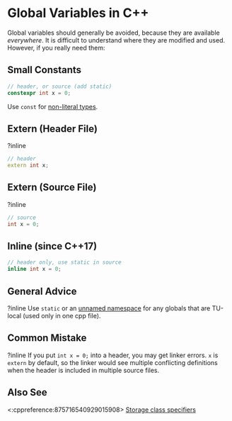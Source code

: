 # Global Variables in C++

Global variables should generally be avoided, because they are available *everywhere*.
It is difficult to understand where they are modified and used.
However, if you really need them:

## Small Constants
```cpp
// header, or source (add static)
constexpr int x = 0;
```

Use `const` for [non-literal types](https://en.cppreference.com/w/cpp/named_req/LiteralType).

## Extern (Header File)
?inline
```cpp
// header
extern int x;
```

## Extern (Source File)
?inline
```cpp
// source
int x = 0;
```

## Inline (since C++17)
```cpp
// header only, use static in source
inline int x = 0;
```

## General Advice
?inline
Use `static` or an [unnamed namespace](https://en.cppreference.com/w/cpp/language/namespace#Unnamed_namespaces) for any
globals that are TU-local (used only in one cpp file).

## Common Mistake
?inline
If you put `int x = 0;` into a header, you may get linker errors.
`x` is `extern` by default, so the linker would see multiple conflicting definitions when the header is included in
multiple source files.

## Also See
<:cppreference:875716540929015908>
[Storage class specifiers](https://en.cppreference.com/w/cpp/language/storage_duration)